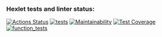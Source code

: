 ### Hexlet tests and linter status:
[![Actions Status](https://github.com/viktordiag/frontend-project-46/workflows/hexlet-check/badge.svg)](https://github.com/viktordiag/frontend-project-46/actions)
[![tests](https://github.com/viktordiag/frontend-project-46/actions/workflows/tests.yml/badge.svg)](https://github.com/viktordiag/frontend-project-46/actions/workflows/tests.yml)
[![Maintainability](https://api.codeclimate.com/v1/badges/c422b8c92e93dab9300b/maintainability)](https://codeclimate.com/github/viktordiag/frontend-project-46/maintainability)
[![Test Coverage](https://api.codeclimate.com/v1/badges/c422b8c92e93dab9300b/test_coverage)](https://codeclimate.com/github/viktordiag/frontend-project-46/test_coverage)
[![function_tests](https://github.com/viktordiag/frontend-project-46/actions/workflows/test-github-action.yml/badge.svg)](https://github.com/viktordiag/frontend-project-46/actions/workflows/test-github-action.yml)
